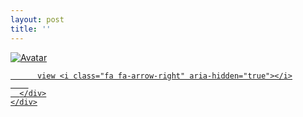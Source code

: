 ```yaml
---
layout: post
title: ''
---
```


<p class="imglist">

<div class="image-container">
  <a href="https://pic.superbed.cn/item/5db1fd6f20cacbf0210ff44f.jpg"  data-fancybox="images">
    <img src="https://cxcxcx.cx/assets/img/cx/cx0007/c.jpg" alt="Avatar" class="image" />
    <div class="overlay">
      <div class="text">
        
          view <i class="fa fa-arrow-right" aria-hidden="true"></i>
        
      </div>
    </div>
  </a>
</div>








<a href="https://pic.superbed.cn/item/5db1fd6f20cacbf0210ff450.jpg" data-fancybox="images"><img src="" /></a>
<a href="https://pic.superbed.cn/item/5db1fd6f20cacbf0210ff451.jpg" data-fancybox="images"><img src="" /></a>
<a href="https://pic.superbed.cn/item/5db1fd7020cacbf0210ff452.jpg" data-fancybox="images"><img src="" /></a>
<a href="https://pic.superbed.cn/item/5db1fd7020cacbf0210ff453.jpg" data-fancybox="images"><img src="" /></a>
<a href="https://pic.superbed.cn/item/5db1fd7020cacbf0210ff454.jpg" data-fancybox="images"><img src="" /></a>
<a href="https://pic.superbed.cn/item/5db1fd7020cacbf0210ff455.jpg" data-fancybox="images"><img src="" /></a>
<a href="https://pic.superbed.cn/item/5db1fd7020cacbf0210ff456.jpg" data-fancybox="images"><img src="" /></a>
<a href="https://pic.superbed.cn/item/5db1fd7020cacbf0210ff457.jpg" data-fancybox="images"><img src="" /></a>
<a href="https://pic.superbed.cn/item/5db1fd7020cacbf0210ff458.jpg" data-fancybox="images"><img src="" /></a>
<a href="https://pic.superbed.cn/item/5db1fd7020cacbf0210ff459.jpg" data-fancybox="images"><img src="" /></a>
<a href="https://pic.superbed.cn/item/5db1fd7020cacbf0210ff45a.jpg" data-fancybox="images"><img src="" /></a>
<a href="https://pic.superbed.cn/item/5db1fd7020cacbf0210ff45b.jpg" data-fancybox="images"><img src="" /></a>
<a href="https://pic.superbed.cn/item/5db1fd7020cacbf0210ff45c.jpg" data-fancybox="images"><img src="" /></a>
<a href="https://pic.superbed.cn/item/5db1fd7020cacbf0210ff45d.jpg" data-fancybox="images"><img src="" /></a>
<a href="https://pic.superbed.cn/item/5db1fd7020cacbf0210ff45e.jpg" data-fancybox="images"><img src="" /></a>
<a href="https://pic.superbed.cn/item/5db1fd7020cacbf0210ff45f.jpg" data-fancybox="images"><img src="" /></a>
<a href="https://pic.superbed.cn/item/5db1fd7020cacbf0210ff460.jpg" data-fancybox="images"><img src="" /></a>
<a href="https://pic.superbed.cn/item/5db1fd7020cacbf0210ff461.jpg" data-fancybox="images"><img src="" /></a>
<a href="https://pic.superbed.cn/item/5db1fd7020cacbf0210ff462.jpg" data-fancybox="images"><img src="" /></a>
<a href="https://pic.superbed.cn/item/5db1fd7020cacbf0210ff463.jpg" data-fancybox="images"><img src="" /></a>
<a href="https://pic.superbed.cn/item/5db1fd7020cacbf0210ff464.jpg" data-fancybox="images"><img src="" /></a>
<a href="https://pic.superbed.cn/item/5db1fd7020cacbf0210ff465.jpg" data-fancybox="images"><img src="" /></a>
<a href="https://pic.superbed.cn/item/5db1fd7020cacbf0210ff466.jpg" data-fancybox="images"><img src="" /></a>
<a href="https://pic.superbed.cn/item/5db1fd7020cacbf0210ff467.jpg" data-fancybox="images"><img src="" /></a>
<a href="https://pic.superbed.cn/item/5db1fd7020cacbf0210ff468.jpg" data-fancybox="images"><img src="" /></a>
<a href="https://pic.superbed.cn/item/5db1fd7020cacbf0210ff469.jpg" data-fancybox="images"><img src="" /></a>
<a href="https://pic.superbed.cn/item/5db1fd7020cacbf0210ff46a.jpg" data-fancybox="images"><img src="" /></a>
<a href="https://pic.superbed.cn/item/5db1fd7020cacbf0210ff46b.jpg" data-fancybox="images"><img src="" /></a>



</p>
